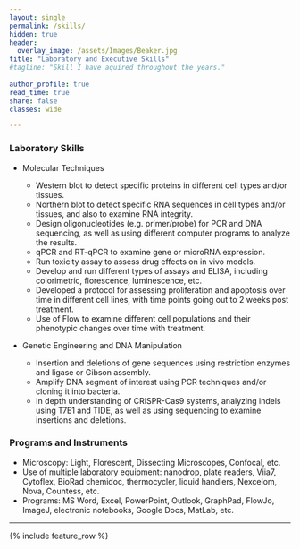 ```yaml
---
layout: single
permalink: /skills/
hidden: true
header:
  overlay_image: /assets/Images/Beaker.jpg
title: "Laboratory and Executive Skills"
#tagline: "Skill I have aquired throughout the years."
 
author_profile: true
read_time: true
share: false
classes: wide

---
```


### Laboratory Skills

- Molecular Techniques
  - Western blot to detect specific proteins in different cell types and/or tissues. 
  - Northern blot to detect specific RNA sequences in cell types and/or tissues, and also to examine RNA integrity. 
  - Design oligonucleotides (e.g. primer/probe) for PCR and DNA sequencing, as well as using different computer programs to analyze the results. 
  - qPCR and RT-qPCR to examine gene or microRNA expression. 
  - Run toxicity assay to assess drug effects on in vivo models. 
  - Develop and run different types of assays and ELISA, including colorimetric, florescence, luminescence, etc. 
  - Developed a protocol for assessing proliferation and apoptosis over time in different cell lines, with time points going out to 2 weeks post treatment. 
  - Use of Flow to examine different cell populations and their phenotypic changes over time with treatment.

- Genetic Engineering and DNA Manipulation 
  - Insertion and deletions of gene sequences using restriction enzymes and ligase or Gibson assembly. 
  - Amplify DNA segment of interest using PCR techniques and/or cloning it into bacteria. 
  - In depth understanding of CRISPR-Cas9 systems, analyzing indels using T7E1 and TIDE, as well as using sequencing to examine insertions and deletions.



### Programs and Instruments

- Microscopy: Light, Florescent, Dissecting Microscopes, Confocal, etc.
- Use of multiple laboratory equipment: nanodrop, plate readers, Viia7, Cytoflex, BioRad chemidoc, thermocycler, liquid handlers, Nexcelom, Nova, Countess, etc.
- Programs: MS Word, Excel, PowerPoint, Outlook, GraphPad, FlowJo, ImageJ, electronic notebooks, Google Docs, MatLab, etc.


---

{% include feature_row %}
